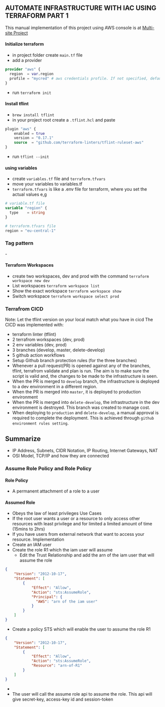 ## AUTOMATE INFRASTRUCTURE WITH IAC USING TERRAFORM PART 1

This manual implementation of this project using AWS console is at [Multi-site Project](https://github.com/chis0m/devops-pbl-projects/blob/master/p15-multiple-site-on-aws.md)

#### Initialize terraform
- in project folder create `main.tf` file
- add a provider
```terraform
provider "aws" {
  region  = var.region
  profile = "mycred" # aws credentials profile. If not specified, default will be used
}
```
- run `terraform init`

#### Install tflint
- `brew install tflint`
- in your project root create a `.tflint.hcl` and paste
```terraform
plugin "aws" {
    enabled = true
    version = "0.17.1"
    source  = "github.com/terraform-linters/tflint-ruleset-aws"
}
```
- run `tflint --init`

#### using variables
- create `variables.tf` file and `terraform.tfvars`
- move your variables to variables.tf
- `terraform.tfvars` is like a .env file for terraform, where you set the actual values e,g
```terraform
# variable.tf file
variable "region" {
  type    = string
}

# terraform.tfvars file
region = "eu-central-1"
```

### Tag pattern
<Project>-<Worspace><ResourceTitle><Resource>

#### Terraform Workspaces
- create two workspaces, dev and prod with the command `terraform workspace new dev`
- List workspaces  `terraform workspace list`
- Show the exact workspace `terraform workspace show`
- Switch workspace `terraform workspace select prod`

### Terrafrom CICD
Note: Let the tflint version on your local match what you have in cicd
The CICD was implemented with:
- terraform linter (tflint)
- 2 terrafrom workspaces (dev, prod)
- 2 env variables (dev, prod)
- 3 branches (develop, master, delete-develop)
- 5 github action workflows
- Setup Github branch protection rules (for the three branches)  
- Whenever a pull request(PR) is opened against any of the branches, tflint, terrafrom validate and plan is run. 
The aim is to make sure the script is valid and, the changes to be made to the infrastructure is seen.
- When the PR is merged to `develop` branch, the infrastructure is deployed to a dev environment in a different region.
- When the PR is merged into `master`, it is deployed to production environment
- When the PR is merged into `delete-develop`, the infrastructure in the dev environment is destroyed. This branch was created to manage cost.
- When deploying to `production` and `delete-develop`, a manual approval is required to complete the deployment. This is achieved through `github environment rules setting`.


## Summarize
- IP Address, Subnets, CIDR Notation, IP Routing, Internet Gateways, NAT
- OSI Model, TCP/IP and how they are connected

### Assume Role Policy and Role Policy

#### Role Policy
- A permanent attachment of a role to a user

#### Assumed Role
- Obeys the law of least privileges
Use Cases
- If the root user wants a user or a resource to only access other resources with least privilege and for limited a limited amount of time (15mins to 2hrs)
- If you have users from external network that want to access your resource.
Implementation
- Create an IAM user
- Create the role R1 which the iam user will assume
    - Edit the Trust Relationship and add the arn of the iam user that will assume the role
```json
{
    "Version": "2012-10-17",
    "Statement": [
        {
            "Effect": "Allow",
            "Action": "sts:AssumeRole",
            "Principal": {
              "AWS": "arn of the iam user"
            }
        }
    ]
}
```  
- Create a policy STS which will enable the user to assume the role R1
```json
{
    "Version": "2012-10-17",
    "Statement": [
        {
            "Effect": "Allow",
            "Action": "sts:AssumeRole",
            "Resource": "arn-of-R1"
        }
    ]
}
```  
- 
- The user will call the assume role api to assume the role. This api will give secret-key, access-key id and session-token
  
  

